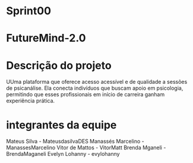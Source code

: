 # Sprint00

# FutureMind-2.0

# Descrição do projeto
UUma plataforma que oferece acesso acessível e de qualidade a sessões de psicanálise. Ela conecta indivíduos que buscam apoio em psicologia, permitindo que esses profissionais em início de carreira ganham experiência prática.


# integrantes da equipe
Mateus Silva - MateusdasilvaDES
Manassés Marcelino - ManassesMarcelino
Vitor de Mattos - VitorMatt
Brenda Mganeli - BrendaMaganeli
Evelyn Lohanny - evylohanny